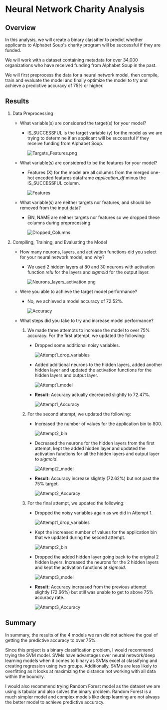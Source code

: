 # Neural Network Charity Analysis

## Overview
In this analysis, we will create a binary classifier to predict whether applicants to Alphabet Soup's charity program will be successful if they are funded. 

We will work with a dataset containing metadata for over 34,000 organizations who have received funding from Alphabet Soup in the past. 

We will first preprocess the data for a neural network model, then compile, train and evaluate the model and finally optimize the model to try and achieve a predictive accuracy of 75% or higher.

## Results
1. Data Preprocessing
    - What variable(s) are considered the target(s) for your model?
        - IS_SUCCESSFUL is the target variable (y) for the model as we are trying to determine if an applicant will be successful if they receive funding from Alphabet Soup.

            ![Targets_Features.png](Images/Targets_Features.png) 
    
    - What variable(s) are considered to be the features for your model?
        - Features (X) for the model are all columns from the merged one-hot encoded features dataframe *application_df* minus the IS_SUCCESSFUL column.

            ![Features](Images/Features.png)
    
    - What variable(s) are neither targets nor features, and should be removed from the input data? 
        - EIN, NAME are neither targets nor features so we dropped these columns during preprocessing.

            ![Dropped_Columns](Images/Dropped_Columns.png)

2. Compiling, Training, and Evaluating the Model
    - How many neurons, layers, and activation functions did you select for your neural network model, and why?
        - We used 2 hidden layers at 80 and 30 neurons with activation function *relu* for the layers and *sigmoid* for the output layer. 

            ![Neurons_layers_activation.png](Images/Neurons_layers_activation.png)

    - Were you able to achieve the target model performance?
        - No, we achieved a model accuracy of 72.52%.

            ![Accuracy](Images/Accuracy.png)

    - What steps did you take to try and increase model performance?
        1) We made three attempts to increase the model to over 75% accuracy. For the first attempt, we updated the following:
            - Dropped some additional noisy variables.

                ![Attempt1_drop_variables](Images/Attempt1_drop_variables.png)

            - Added additional neurons to the hidden layers, added another hidden layer and updated the activation functions for the hidden layers and output layer.

                ![Attempt1_model](Images/Attempt1_model.png)

            - **Result:** Accuracy actually decreased slightly to 72.47%.

                ![Attempt1_Accuracy](Images/Attempt1_Accuracy.png)
        
        2) For the second attempt, we updated the following:
            - Increased the number of values for the application bin to 800.

                ![Attempt2_bin](Images/Attempt2_bin.png)

            - Decreased the neurons for the hidden layers from the first attempt, kept the added hidden layer and updated the activation functions for all the hidden layers and output layer to *sigmoid*.

                ![Attempt2_model](Images/Attempt2_model.png)

            - **Result:** Accuracy increase slightly (72.62%) but not past the 75% target.

                ![Attempt2_Accuracy](Images/Attempt2_Accuracy.png)

        3) For the final attempt, we updated the following:
            - Dropped the noisy variables again as we did in Attempt 1.

                ![Attempt1_drop_variables](Images/Attempt1_drop_variables.png)
            
            - Kept the increased number of values for the application bin that we updated during the second attempt.

                ![Attempt2_bin](Images/Attempt2_bin.png)

            - Dropped the added hidden layer going back to the original 2 hidden layers.  Increased the neurons for the 2 hidden layers and kept the activation functions at *sigmoid*.

                ![Attempt3_model](Images/Attempt3_model.png)

            - **Result:** Accuracy increased from the previous attempt slightly (72.66%) but still was unable to get to above 75% accuracy rate.

                ![Attempt3_Accuracy](Images/Attempt3_Accuracy.png)

## Summary

In summary, the results of the 4 models we ran did not achieve the goal of getting the predictive accuracy to over 75%.  

Since this project is a binary classification problem, I would recommend trying the SVM model. SVMs have advantages over neural network/deep learning models when it comes to binary as SVMs excel at classifying and creating regression using two groups.  Additionally, SVMs are less likely to overfitting as it looks at maximizing the distance not working with all data within the boundry. 

I would also recommend trying Random Forest model as the dataset we are using is tabular and also solves the binary problem.  Random Forest is a much simpler model and complex models like deep learning are not always the better model to achieve predictive accuracy.